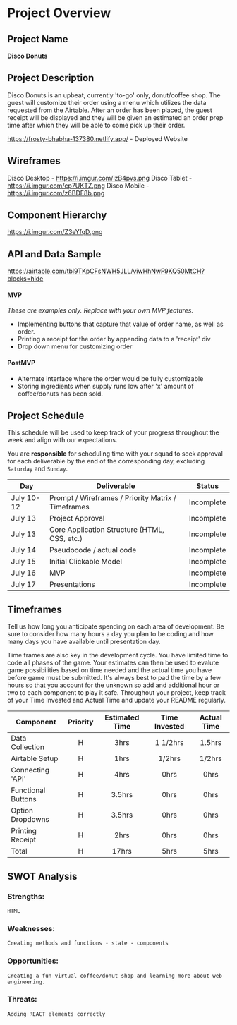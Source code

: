 # Project Overview

## Project Name

**Disco Donuts**

## Project Description

Disco Donuts is an upbeat, currently 'to-go' only, donut/coffee shop. The guest will customize their order using a menu which utilizes the data requested from the Airtable. After an order has been placed, the guest receipt will be displayed and they will be given an estimated an order prep time after which they will be able to come pick up their order.

https://frosty-bhabha-137380.netlify.app/ - Deployed Website

## Wireframes

Disco Desktop - https://i.imgur.com/izB4pvs.png
Disco Tablet - https://i.imgur.com/cp7UKTZ.png
Disco Mobile - https://i.imgur.com/z6BDF8b.png

## Component Hierarchy

https://i.imgur.com/Z3eYfqD.png

## API and Data Sample

https://airtable.com/tbl9TKpCFsNWH5JLL/viwHhNwF9KQ50MtCH?blocks=hide

#### MVP

_These are examples only. Replace with your own MVP features._

- Implementing buttons that capture that value of order name, as well as order.
- Printing a receipt for the order by appending data to a 'receipt' div
- Drop down menu for customizing order

#### PostMVP

- Alternate interface where the order would be fully customizable
- Storing ingredients when supply runs low after 'x' amount of coffee/donuts has been sold.

## Project Schedule

This schedule will be used to keep track of your progress throughout the week and align with our expectations.

You are **responsible** for scheduling time with your squad to seek approval for each deliverable by the end of the corresponding day, excluding `Saturday` and `Sunday`.

| Day        | Deliverable                                        | Status     |
| ---------- | -------------------------------------------------- | ---------- |
| July 10-12 | Prompt / Wireframes / Priority Matrix / Timeframes | Incomplete |
| July 13    | Project Approval                                   | Incomplete |
| July 13    | Core Application Structure (HTML, CSS, etc.)       | Incomplete |
| July 14    | Pseudocode / actual code                           | Incomplete |
| July 15    | Initial Clickable Model                            | Incomplete |
| July 16    | MVP                                                | Incomplete |
| July 17    | Presentations                                      | Incomplete |

## Timeframes

Tell us how long you anticipate spending on each area of development. Be sure to consider how many hours a day you plan to be coding and how many days you have available until presentation day.

Time frames are also key in the development cycle. You have limited time to code all phases of the game. Your estimates can then be used to evalute game possibilities based on time needed and the actual time you have before game must be submitted. It's always best to pad the time by a few hours so that you account for the unknown so add and additional hour or two to each component to play it safe. Throughout your project, keep track of your Time Invested and Actual Time and update your README regularly.

| Component          | Priority | Estimated Time | Time Invested | Actual Time |
| ------------------ | :------: | :------------: | :-----------: | :---------: |
| Data Collection    |    H     |      3hrs      |   1 1/2hrs    |   1.5hrs    |
| Airtable Setup     |    H     |      1hrs      |    1/2hrs     |   1/2hrs    |
| Connecting 'API'   |    H     |      4hrs      |     0hrs      |    0hrs     |
| Functional Buttons |    H     |     3.5hrs     |     0hrs      |    0hrs     |
| Option Dropdowns   |    H     |     3.5hrs     |     0hrs      |    0hrs     |
| Printing Receipt   |    H     |      2hrs      |     0hrs      |    0hrs     |
| Total              |    H     |     17hrs      |     5hrs      |    5hrs     |

## SWOT Analysis

### Strengths:

    HTML

### Weaknesses:

    Creating methods and functions - state - components

### Opportunities:

    Creating a fun virtual coffee/donut shop and learning more about web engineering.

### Threats:

    Adding REACT elements correctly
